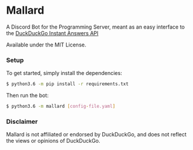 # Mallard
A Discord Bot for the Programming Server, meant as an easy interface to the [DuckDuckGo Instant Answers API](https://duckduckgo.com/api)

Available under the MIT License.

### Setup
To get started, simply install the dependencies:
```sh
$ python3.6 -m pip install -r requirements.txt
```

Then run the bot:
```sh
$ python3.6 -m mallard [config-file.yaml]
```

### Disclaimer
Mallard is not affiliated or endorsed by DuckDuckGo, and does not reflect the views or opinions of DuckDuckGo.
